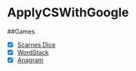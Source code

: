 # ApplyCSWithGoogle

##Games

 - [X] [Scarnes Dice](https://github.com/synac1/AppliedCSWithGoogle/tree/master/ScarnesDice)
 - [X] [WordStack](#)
 - [X] [Anagram](#)
